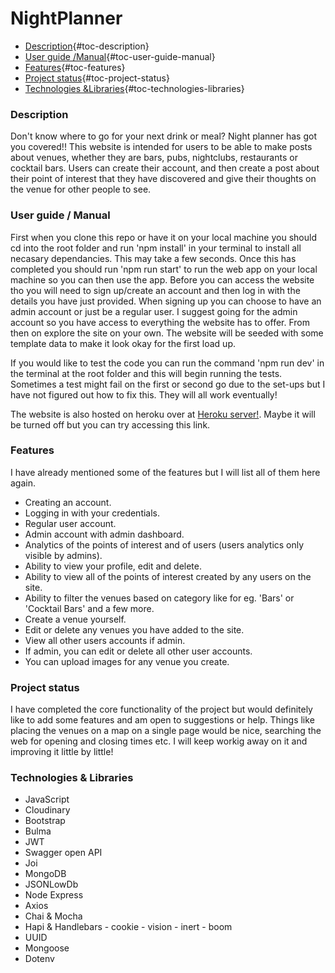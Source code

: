 # NightPlanner

- [Description](#description){#toc-description}
- [User guide /Manual](#user-guide-manual){#toc-user-guide-manual}
- [Features](#features){#toc-features}
- [Project status](#project-status){#toc-project-status}
- [Technologies &Libraries](#technologies-libraries){#toc-technologies-libraries}

### Description

Don't know where to go for your next drink or meal? Night planner has got you covered!! This website is intended for users to be able to make posts about venues, whether they are bars, pubs, nightclubs, restaurants or cocktail bars. Users can create their account, and then create a post about their point of interest that they have discovered and give their thoughts on the venue for other people to see.

### User guide / Manual

First when you clone this repo or have it on your local machine you should cd into the root folder and run 'npm install' in your terminal to install all necasary dependancies. This may take a few seconds. Once this has completed you should run 'npm run start' to run the web app on your local machine so you can then use the app. Before you can access the website tho you will need to sign up/create an account and then log in with the details you have just provided. When signing up you can choose to have an admin account or just be a regular user. I suggest going for the admin account so you have access to everything the website has to offer. From then on explore the site on your own. The website will be seeded with some template data to make it look okay for the first load up.

If you would like to test the code you can run the command 'npm run dev' in the terminal at the root folder and this will begin running the tests. Sometimes a test might fail on the first or second go due to the set-ups but I have not figured out how to fix this. They will all work eventually!

The website is also hosted on heroku over at [Heroku server!](https://blooming-falls-47995.herokuapp.com/). Maybe it will be turned off but you can try accessing this link.

### Features

I have already mentioned some of the features but I will list all of them here again.

- Creating an account.
- Logging in with your credentials.
- Regular user account.
- Admin account with admin dashboard.
- Analytics of the points of interest and of users (users analytics only visible by admins).
- Ability to view your profile, edit and delete.
- Ability to view all of the points of interest created by any users on the site.
- Ability to filter the venues based on category like for eg. 'Bars' or 'Cocktail Bars' and a few more.
- Create a venue yourself.
- Edit or delete any venues you have added to the site.
- View all other users accounts if admin.
- If admin, you can edit or delete all other user accounts.
- You can upload images for any venue you create.

### Project status

I have completed the core functionality of the project but would definitely like to add some features and am open to suggestions or help. Things like placing the venues on a map on a single page would be nice, searching the web for opening and closing times etc. I will keep workig away on it and improving it little by little!

### Technologies & Libraries

- JavaScript
- Cloudinary
- Bootstrap
- Bulma
- JWT
- Swagger open API
- Joi
- MongoDB
- JSONLowDb
- Node Express
- Axios
- Chai & Mocha
- Hapi & Handlebars - cookie - vision - inert - boom
- UUID
- Mongoose
- Dotenv
